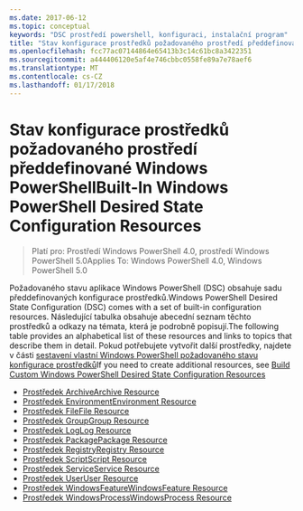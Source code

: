 ```yaml
---
ms.date: 2017-06-12
ms.topic: conceptual
keywords: "DSC prostředí powershell, konfiguraci, instalační program"
title: "Stav konfigurace prostředků požadovaného prostředí předdefinované Windows PowerShell"
ms.openlocfilehash: fcc77ac07144864e65413b3c14c61bc8a3422351
ms.sourcegitcommit: a444406120e5af4e746cbbc0558fe89a7e78aef6
ms.translationtype: MT
ms.contentlocale: cs-CZ
ms.lasthandoff: 01/17/2018
---
```

# <a name="built-in-windows-powershell-desired-state-configuration-resources"></a><span data-ttu-id="08ac7-103">Stav konfigurace prostředků požadovaného prostředí předdefinované Windows PowerShell</span><span class="sxs-lookup"><span data-stu-id="08ac7-103">Built-In Windows PowerShell Desired State Configuration Resources</span></span>

> <span data-ttu-id="08ac7-104">Platí pro: Prostředí Windows PowerShell 4.0, prostředí Windows PowerShell 5.0</span><span class="sxs-lookup"><span data-stu-id="08ac7-104">Applies To: Windows PowerShell 4.0, Windows PowerShell 5.0</span></span>

<span data-ttu-id="08ac7-105">Požadovaného stavu aplikace Windows PowerShell (DSC) obsahuje sadu předdefinovaných konfigurace prostředků.</span><span class="sxs-lookup"><span data-stu-id="08ac7-105">Windows PowerShell Desired State Configuration (DSC) comes with a set of built-in configuration resources.</span></span> <span data-ttu-id="08ac7-106">Následující tabulka obsahuje abecední seznam těchto prostředků a odkazy na témata, která je podrobně popisují.</span><span class="sxs-lookup"><span data-stu-id="08ac7-106">The following table provides an alphabetical list of these resources and links to topics that describe them in detail.</span></span> <span data-ttu-id="08ac7-107">Pokud potřebujete vytvořit další prostředky, najdete v části [sestavení vlastní Windows PowerShell požadovaného stavu konfigurace prostředků](authoringResource.md)</span><span class="sxs-lookup"><span data-stu-id="08ac7-107">If you need to create additional resources, see [Build Custom Windows PowerShell Desired State Configuration Resources](authoringResource.md)</span></span>

* [<span data-ttu-id="08ac7-108">Prostředek Archive</span><span class="sxs-lookup"><span data-stu-id="08ac7-108">Archive Resource</span></span>](archiveResource.md)
* [<span data-ttu-id="08ac7-109">Prostředek Environment</span><span class="sxs-lookup"><span data-stu-id="08ac7-109">Environment Resource</span></span>](environmentResource.md)
* [<span data-ttu-id="08ac7-110">Prostředek File</span><span class="sxs-lookup"><span data-stu-id="08ac7-110">File Resource</span></span>](fileResource.md)
* [<span data-ttu-id="08ac7-111">Prostředek Group</span><span class="sxs-lookup"><span data-stu-id="08ac7-111">Group Resource</span></span>](groupResource.md)
* [<span data-ttu-id="08ac7-112">Prostředek Log</span><span class="sxs-lookup"><span data-stu-id="08ac7-112">Log Resource</span></span>](logResource.md)
* [<span data-ttu-id="08ac7-113">Prostředek Package</span><span class="sxs-lookup"><span data-stu-id="08ac7-113">Package Resource</span></span>](packageResource.md)
* [<span data-ttu-id="08ac7-114">Prostředek Registry</span><span class="sxs-lookup"><span data-stu-id="08ac7-114">Registry Resource</span></span>](registryResource.md)
* [<span data-ttu-id="08ac7-115">Prostředek Script</span><span class="sxs-lookup"><span data-stu-id="08ac7-115">Script Resource</span></span>](scriptResource.md)
* [<span data-ttu-id="08ac7-116">Prostředek Service</span><span class="sxs-lookup"><span data-stu-id="08ac7-116">Service Resource</span></span>](serviceResource.md)
* [<span data-ttu-id="08ac7-117">Prostředek User</span><span class="sxs-lookup"><span data-stu-id="08ac7-117">User Resource</span></span>](userResource.md)
* [<span data-ttu-id="08ac7-118">Prostředek WindowsFeature</span><span class="sxs-lookup"><span data-stu-id="08ac7-118">WindowsFeature Resource</span></span>](windowsfeatureResource.md)
* [<span data-ttu-id="08ac7-119">Prostředek WindowsProcess</span><span class="sxs-lookup"><span data-stu-id="08ac7-119">WindowsProcess Resource</span></span>](windowsProcessResource.md)

